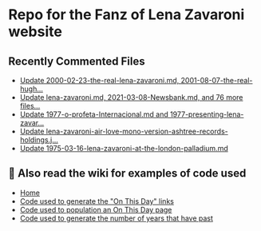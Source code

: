 # Repo for the Fanz of Lena Zavaroni website

## Recently Commented Files
<!-- BLOG-POST-LIST:START -->
- [Update 2000-02-23-the-real-lena-zavaroni.md, 2001-08-07-the-real-hugh…](https://github.com/FanzOfLenaZavaroni/fanzoflenazavaroni.github.io/commit/b99921575b6029ec4828414640599c17f0d85deb)
- [Update lena-zavaroni.md, 2021-03-08-Newsbank.md, and 76 more files...](https://github.com/FanzOfLenaZavaroni/fanzoflenazavaroni.github.io/commit/f3b904b5c7f2cf9acca07110e856ebd4f527d648)
- [Update 1977-o-profeta-Internacional.md and 1977-presenting-lena-zavar…](https://github.com/FanzOfLenaZavaroni/fanzoflenazavaroni.github.io/commit/4d21ed076192b8cf540258c39e37e60dcde86a46)
- [Update lena-zavaroni-air-love-mono-version-ashtree-records-holdings.j…](https://github.com/FanzOfLenaZavaroni/fanzoflenazavaroni.github.io/commit/057ea9eb86dbd18e7af6b0167cabf9a9b73057d8)
- [Update 1975-03-16-lena-zavaroni-at-the-london-palladium.md](https://github.com/FanzOfLenaZavaroni/fanzoflenazavaroni.github.io/commit/538c7558d248f41e2bbca5c42c36a757716f5d92)
<!-- BLOG-POST-LIST:END -->

## :notebook: Also read the wiki for examples of code used
* [Home](https://github.com/FanzOfLenaZavaroni/fanzoflenazavaroni.github.io/wiki)
* [Code used to generate the "On This Day" links](https://github.com/FanzOfLenaZavaroni/fanzoflenazavaroni.github.io/wiki/On-This-Day-Code)
* [Code used to population an On This Day page](https://github.com/FanzOfLenaZavaroni/fanzoflenazavaroni.github.io/wiki/Code-used-to-population-an-On-This-Day-page)
* [Code used to generate the number of years that have past](https://github.com/FanzOfLenaZavaroni/fanzoflenazavaroni.github.io/wiki/Number-of-years-gone-by-code)
